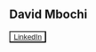 ## David Mbochi

<span>
  <button style="background-color: white;">
    <a href="https://www.linkedin.com/in/david-mbochi-1a1b92185/">LinkedIn</a>
  </button>


</span>

</hr>

